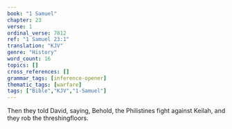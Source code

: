 ```yaml
---
book: "1 Samuel"
chapter: 23
verse: 1
ordinal_verse: 7812
ref: "1 Samuel 23:1"
translation: "KJV"
genre: "History"
word_count: 16
topics: []
cross_references: []
grammar_tags: [inference-opener]
thematic_tags: [warfare]
tags: ["Bible","KJV","1-Samuel"]
---
```

Then they told David, saying, Behold, the Philistines fight against Keilah, and they rob the threshingfloors.
